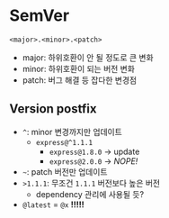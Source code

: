 # SemVer

```
<major>.<minor>.<patch>
```

- major: 하위호환이 안 될 정도로 큰 변화
- minor: 하위호환이 되는 버전 변화
- patch: 버그 해결 등 잡다한 변경점

## Version postfix

- `^`: minor 변경까지만 업데이트
  - `express@^1.1.1`
    - `express@1.8.0` -> update
    - `express@2.0.0` -> *NOPE!*
- `~`: patch 버전만 업데이트
- `>1.1.1`: 무조건 `1.1.1` 버전보다 높은 버전
  - dependency 관리에 사용될 듯?
- `@latest` = `@x` **!!!!!**
